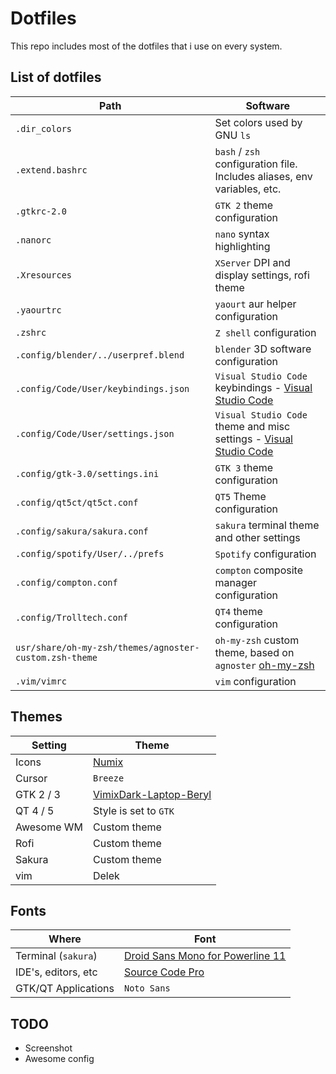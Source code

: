 # Dotfiles
This repo includes most of the dotfiles that i use on every system.

## List of dotfiles

| Path                                                      | Software                                                                      |
| --------------------------------------------------------- | ----------------------------------------------------------------------------- |
| `.dir_colors`                                             | Set colors used by GNU `ls`                                                   |
| `.extend.bashrc`                                          | `bash` / `zsh` configuration file. Includes aliases, env variables, etc.      |
| `.gtkrc-2.0`                                              | `GTK 2` theme configuration                                                   |
| `.nanorc`                                                 | `nano` syntax highlighting                                                    | 
| `.Xresources`                                             | `XServer` DPI and display settings, rofi theme                                | 
| `.yaourtrc`                                               | `yaourt` aur helper configuration                                             | 
| `.zshrc`                                                  | `Z shell` configuration                                                       |
| `.config/blender/../userpref.blend`                       | `blender` 3D software configuration                                           | 
| `.config/Code/User/keybindings.json`                      | `Visual Studio Code` keybindings - [Visual Studio Code](https://code.visualstudio.com/) |
| `.config/Code/User/settings.json`                         | `Visual Studio Code` theme and misc settings - [Visual Studio Code](https://code.visualstudio.com/)
| `.config/gtk-3.0/settings.ini`                            | `GTK 3` theme configuration | 
| `.config/qt5ct/qt5ct.conf`                                | `QT5` Theme configuration |
| `.config/sakura/sakura.conf`                              | `sakura` terminal theme and other settings | 
| `.config/spotify/User/../prefs`                           | `Spotify` configuration | 
| `.config/compton.conf`                                    | `compton` composite manager configuration | 
| `.config/Trolltech.conf`                                  | `QT4` theme configuration | 
| `usr/share/oh-my-zsh/themes/agnoster-custom.zsh-theme`    | `oh-my-zsh` custom theme, based on `agnoster` [oh-my-zsh](https://github.com/robbyrussell/oh-my-zsh)  | 
| `.vim/vimrc`                                              | `vim` configuration | 

## Themes
| Setting       | Theme |
| ------------- | ------ |
| Icons         | [Numix](https://github.com/numixproject/numix-icon-theme)
| Cursor        | `Breeze` | 
| GTK 2 / 3     | [VimixDark-Laptop-Beryl](https://github.com/vinceliuice/vimix-gtk-themes) |
| QT 4 / 5      | Style is set to `GTK` |
| Awesome WM    | Custom theme |
| Rofi          | Custom theme |
| Sakura        | Custom theme |
| vim           | Delek        |

## Fonts
| Where | Font |
| ----- | ---- |
| Terminal (`sakura`) | [Droid Sans Mono for Powerline 11](https://github.com/powerline/fonts) | 
| IDE's, editors, etc | [Source Code Pro](https://github.com/adobe-fonts/source-code-pro) | 
| GTK/QT Applications | `Noto Sans`

## TODO
- Screenshot
- Awesome config
